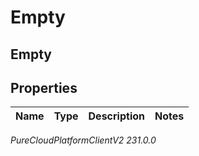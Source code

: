 # Empty

## Empty

## Properties

|Name | Type | Description | Notes|
|------------ | ------------- | ------------- | -------------|



_PureCloudPlatformClientV2 231.0.0_
